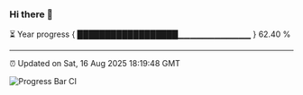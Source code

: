 ### Hi there 👋

⏳ Year progress { ██████████████████▁▁▁▁▁▁▁▁▁▁▁▁ } 62.40 %

---

⏰ Updated on Sat, 16 Aug 2025 18:19:48 GMT

![Progress Bar CI](https://github.com/liununu/liununu/workflows/Progress%20Bar%20CI/badge.svg)
